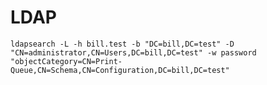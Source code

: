 LDAP
====

    ldapsearch -L -h bill.test -b "DC=bill,DC=test" -D "CN=administrator,CN=Users,DC=bill,DC=test" -w password "objectCategory=CN=Print-Queue,CN=Schema,CN=Configuration,DC=bill,DC=test"
